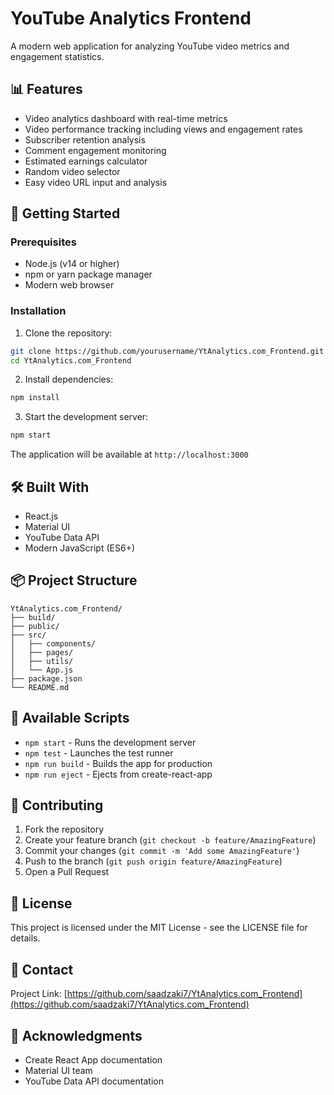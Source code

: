 # YouTube Analytics Frontend

A modern web application for analyzing YouTube video metrics and engagement statistics.

## 📊 Features

- Video analytics dashboard with real-time metrics
- Video performance tracking including views and engagement rates
- Subscriber retention analysis
- Comment engagement monitoring
- Estimated earnings calculator
- Random video selector
- Easy video URL input and analysis

## 🚀 Getting Started

### Prerequisites

- Node.js (v14 or higher)
- npm or yarn package manager
- Modern web browser

### Installation

1. Clone the repository:
```bash
git clone https://github.com/yourusername/YtAnalytics.com_Frontend.git
cd YtAnalytics.com_Frontend
```

2. Install dependencies:
```bash
npm install
```

3. Start the development server:
```bash
npm start
```

The application will be available at `http://localhost:3000`

## 🛠️ Built With

- React.js
- Material UI
- YouTube Data API
- Modern JavaScript (ES6+)

## 📦 Project Structure

```
YtAnalytics.com_Frontend/
├── build/
├── public/
├── src/
│   ├── components/
│   ├── pages/
│   ├── utils/
│   └── App.js
├── package.json
└── README.md
```

## 🔧 Available Scripts

- `npm start` - Runs the development server
- `npm test` - Launches the test runner
- `npm run build` - Builds the app for production
- `npm run eject` - Ejects from create-react-app

## 🤝 Contributing

1. Fork the repository
2. Create your feature branch (`git checkout -b feature/AmazingFeature`)
3. Commit your changes (`git commit -m 'Add some AmazingFeature'`)
4. Push to the branch (`git push origin feature/AmazingFeature`)
5. Open a Pull Request

## 📝 License

This project is licensed under the MIT License - see the LICENSE file for details.

## 📧 Contact

Project Link: [https://github.com/saadzaki7/YtAnalytics.com_Frontend](https://github.com/saadzaki7/YtAnalytics.com_Frontend)

## 🙏 Acknowledgments

- Create React App documentation
- Material UI team
- YouTube Data API documentation
